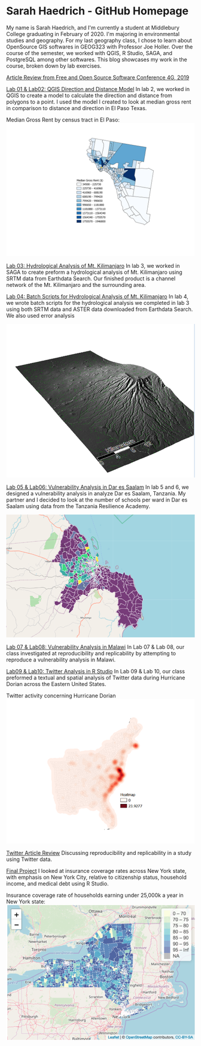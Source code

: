 # Sarah Haedrich - GitHub Homepage

My name is Sarah Haedrich, and I'm currently a student at Middlebury College graduating in February of 2020. I'm majoring in environmental studies and geography. For my last geography class, I chose to learn about OpenSource GIS softwares in GEOG323 with Professor Joe Holler. Over the course of the semester, we worked with QGIS, R Studio, SAGA, and PostgreSQL among other softwares. This blog showcases my work in the course, broken down by lab exercises. 

[Article Review from Free and Open Source Software Conference 4G, 2019](blogpost1.md)

[Lab 01 & Lab02: QGIS Direction and Distance Model](lab02.md)
In lab 2, we worked in QGIS to create a model to calculate the direction and distance from polygons to a point. I used the model I created to look at median gross rent in comparison to distance and direction in El Paso Texas.

Median Gross Rent by census tract in El Paso:
![](El_Paso_MGR.png)

[Lab 03: Hydrological Analysis of Mt. Kilimanjaro](Lab03.md)
In lab 3, we worked in SAGA to create preform a hydrological analysis of Mt. Kilimanjaro using SRTM data from Earthdata Search. Our finished product is a channel network of the Mt. Kilimanjaro and the surrounding area. 

[Lab 04: Batch Scripts for Hydrological Analysis of Mt. Kilimanjaro](Lab04.md)
In lab 4, we wrote batch scripts for the hydrological analysis we completed in lab 3 using both SRTM data and ASTER data downloaded from Earthdata Search. We also used error analysis  

![](3D_hill_channelnetwork_SRTM.PNG)



[Lab 05 & Lab06: Vulnerability Analysis in Dar es Saalam](lab05.md)
In lab 5 and 6, we designed a vulnerability analysis in analyze Dar es Saalam, Tanzania. My partner and I decided to look at the number of schools per ward in Dar es Saalam using data from the Tanzania Resilience Academy. 

![](Lab06_preview.png)

[Lab 07 & Lab08: Vulnerability Analysis in Malawi](Lab08.md) 
In Lab 07 & Lab 08, our class investigated at reproducibility and replicability by attempting to reproduce a vulnerability analysis in Malawi.

[Lab09 & Lab10: Twitter Analysis in R Studio](Lab09.md)
In Lab 09 & Lab 10, our class preformed a textual and spatial analysis of Twitter data during Hurricane Dorian across the Eastern United States.

Twitter activity concerning Hurricane Dorian
![](Heat(KernalDensityEstimation).PNG)

[Twitter Article Review](twitter.md)
Discussing reproducibility and replicability in a study using Twitter data.

[Final Project](final.md)
I looked at insurance coverage rates across New York state, with emphasis on New York City, relative to citizenship status, household income, and medical debt using R Studio. 

Insurance coverage rate of households earning under 25,000k a year in New York state:
![](under25,000state.png)
